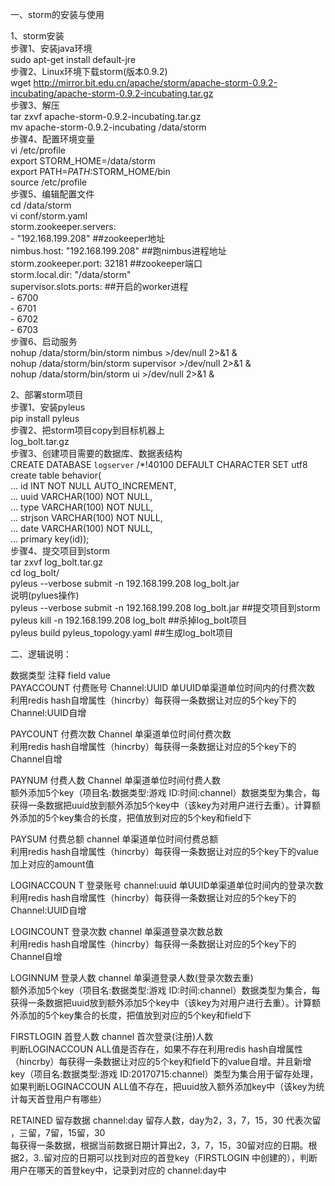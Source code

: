 一、storm的安装与使用  

1、storm安装  
步骤1、安装java环境  
sudo apt-get install default-jre  
步骤2、Linux环境下载storm(版本0.9.2)  
wget http://mirror.bit.edu.cn/apache/storm/apache-storm-0.9.2-incubating/apache-storm-0.9.2-incubating.tar.gz  
步骤3、解压  
tar zxvf apache-storm-0.9.2-incubating.tar.gz  
mv  apache-storm-0.9.2-incubating /data/storm  
步骤4、配置环境变量  
vi /etc/profile  
export STORM_HOME=/data/storm  
export PATH=$PATH:$STORM_HOME/bin  
source /etc/profile  
步骤5、编辑配置文件  
cd /data/storm  
vi conf/storm.yaml  
storm.zookeeper.servers:  
     - "192.168.199.208"    ##zookeeper地址  
nimbus.host: "192.168.199.208"  ##跑nimbus进程地址  
storm.zookeeper.port: 32181 ##zookeeper端口  
storm.local.dir: "/data/storm"  
supervisor.slots.ports:  ##开启的worker进程  
     - 6700  
     - 6701  
     - 6702  
     - 6703  
步骤6、启动服务  
nohup  /data/storm/bin/storm nimbus >/dev/null 2>&1 &   
nohup  /data/storm/bin/storm supervisor >/dev/null 2>&1 &   
nohup  /data/storm/bin/storm ui >/dev/null 2>&1 &  

2、部署storm项目  
步骤1、安装pyleus  
pip install pyleus  
步骤2、把storm项目copy到目标机器上  
log_bolt.tar.gz  
步骤3、创建项目需要的数据库、数据表结构  
CREATE DATABASE `logserver` /*!40100 DEFAULT CHARACTER SET utf8  
create table behavior(  
       ...   id INT NOT NULL AUTO_INCREMENT,  
       ...   uuid VARCHAR(100) NOT NULL,  
       ...   type VARCHAR(100) NOT NULL,  
       ...   strjson VARCHAR(100) NOT NULL,  
       ...   date VARCHAR(100) NOT NULL,  
       ...   primary key(id));  
步骤4、提交项目到storm  
tar zxvf log_bolt.tar.gz  
cd log_bolt/  
pyleus  --verbose submit -n 192.168.199.208 log_bolt.jar  
说明(pylues操作)  
pyleus  --verbose submit -n 192.168.199.208 log_bolt.jar  ##提交项目到storm  
pyleus  kill -n 192.168.199.208 log_bolt  ##杀掉log_bolt项目  
pyleus  build pyleus_topology.yaml  ##生成log_bolt项目  


二、逻辑说明： 

数据类型             注释           field                         value  
PAYACCOUNT   付费账号     Channel:UUID       单UUID单渠道单位时间内的付费次数  
利用redis hash自增属性（hincrby）每获得一条数据让对应的5个key下的Channel:UUID自增  

PAYCOUNT        付费次数      Channel              单渠道单位时间付费次数  
利用redis hash自增属性（hincrby）每获得一条数据让对应的5个key下的Channel自增  

PAYNUM            付费人数      Channel               单渠道单位时间付费人数  
额外添加5个key（项目名:数据类型:游戏 ID:时间:channel）数据类型为集合，每获得一条数据把uuid放到额外添加5个key中（该key为对用户进行去重）。计算额外添加的5个key集合的长度，把值放到对应的5个key和field下  

PAYSUM             付费总额      channel              单渠道单位时间付费总额  
利用redis hash自增属性（hincrby）每获得一条数据让对应的5个key下的value加上对应的amount值  

LOGINACCOUN T 登录账号    channel:uuid         单UUID单渠道单位时间内的登录次数  
利用redis hash自增属性（hincrby）每获得一条数据让对应的5个key下的Channel:UUID自增  

LOGINCOUNT      登录次数     channel                单渠道登录次数总数  
利用redis hash自增属性（hincrby）每获得一条数据让对应的5个key下的Channel自增  

LOGINNUM          登录人数      channel              单渠道登录人数(登录次数去重)  
额外添加5个key（项目名:数据类型:游戏 ID:时间:channel）数据类型为集合，每获得一条数据把uuid放到额外添加5个key中（该key为对用户进行去重）。计算额外添加的5个key集合的长度，把值放到对应的5个key和field下  

FIRSTLOGIN        首登人数      channel             首次登录(注册)人数  
判断LOGINACCOUN ALL值是否存在，如果不存在利用redis hash自增属性（hincrby）每获得一条数据让对应的5个key和field下的value自增。并且新增key（项目名:数据类型:游戏 ID:20170715:channel）类型为集合用于留存处理，如果判断LOGINACCOUN ALL值不存在，把uuid放入额外添加key中（该key为统计每天首登用户有哪些） 

RETAINED            留存数据      channel:day      留存人数，day为2，3，7，15，30 代表次留 ，三留，7留，15留，30  
每获得一条数据，根据当前数据日期计算出2，3，7，15，30留对应的日期。根据2，3..留对应的日期可以找到对应的首登key（FIRSTLOGIN 中创建的），判断用户在哪天的首登key中，记录到对应的 channel:day中  


